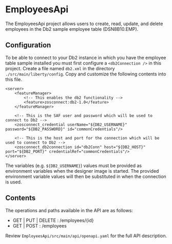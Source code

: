 <!---
 Copyright IBM Corp. 2021
-->
# EmployeesApi
The EmployeesApi project allows users to create, read, update, and delete employees in the Db2 sample employee table (DSN8B10.EMP).

## Configuration
To be able to connect to your Db2 instance in which you have the employee table sample installed you must first configure a `<db2Connection />` in this project. Create a file named `db2.xml` in the directory `./src/main/liberty/config`. Copy and customize the following contents into this file.
```
<server>
    <featureManager>
        <!-- This enables the db2 functionality -->
        <feature>zosconnect:db2-1.0</feature>
    </featureManager>

    <!-- This is the SAF user and password which will be used to connect to Db2 -->
    <zosconnect_credential userName="${DB2_USERNAME}" password="${DB2_PASSWORD}" id="commonCredentials"/>

    <!-- This is the host and port for the connection which will be used to connect to Db2 -->
    <zosconnect_db2connection id="db2Conn" host="${DB2_HOST}" port="${DB2_PORT}" credentialRef="commonCredentials"/> 
</server>
```

The variables (e.g. `${DB2_USERNAME}`) values must be provided as environment variables when the designer image is started. The provided environment variable values will then be substituted in when the connection is used.

## Contents
The operations and paths available in the API are as follows:
- GET | PUT | DELETE : /employees/{id}
- GET | POST : /employees

Review `EmployeesApi/src/main/api/openapi.yaml` for the full API description.